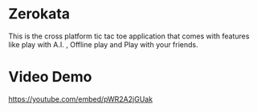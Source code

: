 # Zerokata
This is the cross platform tic tac toe application that comes with features like play with A.I. ,
 Offline play and Play with your friends.
 
 # Video Demo
 https://youtube.com/embed/pWR2A2jGUak



